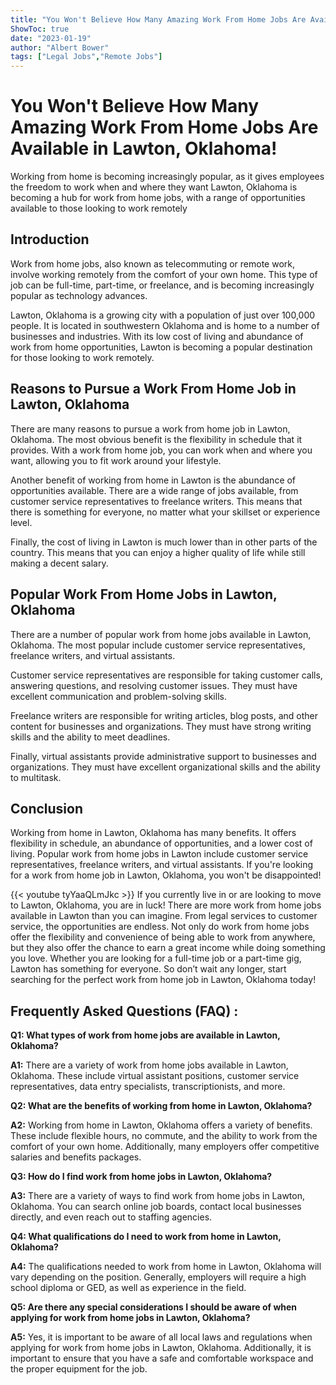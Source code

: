 ```yaml
---
title: "You Won't Believe How Many Amazing Work From Home Jobs Are Available in Lawton, Oklahoma!"
ShowToc: true 
date: "2023-01-19"
author: "Albert Bower" 
tags: ["Legal Jobs","Remote Jobs"]
---
```

# You Won't Believe How Many Amazing Work From Home Jobs Are Available in Lawton, Oklahoma!

Working from home is becoming increasingly popular, as it gives employees the freedom to work when and where they want Lawton, Oklahoma is becoming a hub for work from home jobs, with a range of opportunities available to those looking to work remotely

## Introduction

Work from home jobs, also known as telecommuting or remote work, involve working remotely from the comfort of your own home. This type of job can be full-time, part-time, or freelance, and is becoming increasingly popular as technology advances.

Lawton, Oklahoma is a growing city with a population of just over 100,000 people. It is located in southwestern Oklahoma and is home to a number of businesses and industries. With its low cost of living and abundance of work from home opportunities, Lawton is becoming a popular destination for those looking to work remotely.

## Reasons to Pursue a Work From Home Job in Lawton, Oklahoma

There are many reasons to pursue a work from home job in Lawton, Oklahoma. The most obvious benefit is the flexibility in schedule that it provides. With a work from home job, you can work when and where you want, allowing you to fit work around your lifestyle.

Another benefit of working from home in Lawton is the abundance of opportunities available. There are a wide range of jobs available, from customer service representatives to freelance writers. This means that there is something for everyone, no matter what your skillset or experience level.

Finally, the cost of living in Lawton is much lower than in other parts of the country. This means that you can enjoy a higher quality of life while still making a decent salary.

## Popular Work From Home Jobs in Lawton, Oklahoma

There are a number of popular work from home jobs available in Lawton, Oklahoma. The most popular include customer service representatives, freelance writers, and virtual assistants.

Customer service representatives are responsible for taking customer calls, answering questions, and resolving customer issues. They must have excellent communication and problem-solving skills.

Freelance writers are responsible for writing articles, blog posts, and other content for businesses and organizations. They must have strong writing skills and the ability to meet deadlines.

Finally, virtual assistants provide administrative support to businesses and organizations. They must have excellent organizational skills and the ability to multitask.

## Conclusion

Working from home in Lawton, Oklahoma has many benefits. It offers flexibility in schedule, an abundance of opportunities, and a lower cost of living. Popular work from home jobs in Lawton include customer service representatives, freelance writers, and virtual assistants. If you're looking for a work from home job in Lawton, Oklahoma, you won't be disappointed!

{{< youtube tyYaaQLmJkc >}} 
If you currently live in or are looking to move to Lawton, Oklahoma, you are in luck! There are more work from home jobs available in Lawton than you can imagine. From legal services to customer service, the opportunities are endless. Not only do work from home jobs offer the flexibility and convenience of being able to work from anywhere, but they also offer the chance to earn a great income while doing something you love. Whether you are looking for a full-time job or a part-time gig, Lawton has something for everyone. So don’t wait any longer, start searching for the perfect work from home job in Lawton, Oklahoma today!

## Frequently Asked Questions (FAQ) :
**Q1: What types of work from home jobs are available in Lawton, Oklahoma?**

**A1:** There are a variety of work from home jobs available in Lawton, Oklahoma. These include virtual assistant positions, customer service representatives, data entry specialists, transcriptionists, and more.

**Q2: What are the benefits of working from home in Lawton, Oklahoma?**

**A2:** Working from home in Lawton, Oklahoma offers a variety of benefits. These include flexible hours, no commute, and the ability to work from the comfort of your own home. Additionally, many employers offer competitive salaries and benefits packages.

**Q3: How do I find work from home jobs in Lawton, Oklahoma?**

**A3:** There are a variety of ways to find work from home jobs in Lawton, Oklahoma. You can search online job boards, contact local businesses directly, and even reach out to staffing agencies.

**Q4: What qualifications do I need to work from home in Lawton, Oklahoma?**

**A4:** The qualifications needed to work from home in Lawton, Oklahoma will vary depending on the position. Generally, employers will require a high school diploma or GED, as well as experience in the field.

**Q5: Are there any special considerations I should be aware of when applying for work from home jobs in Lawton, Oklahoma?**

**A5:** Yes, it is important to be aware of all local laws and regulations when applying for work from home jobs in Lawton, Oklahoma. Additionally, it is important to ensure that you have a safe and comfortable workspace and the proper equipment for the job.



